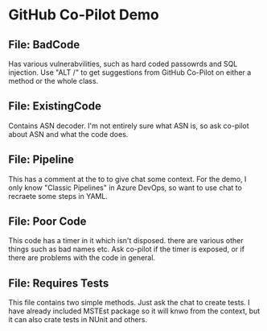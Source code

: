 # GitHub Co-Pilot Demo

## File: BadCode
Has various vulnerabvilities, such as hard coded passowrds and SQL injection.
Use "ALT /" to get suggestions from GitHub Co-Pilot on either a method or the whole class.

## File: ExistingCode
Contains ASN decoder. I'm not entirely sure what ASN is, so ask co-pilot about ASN and what the code does.

## File: Pipeline
This has a comment at the to to give chat some context. For the demo, I only know "Classic Pipelines" in Azure DevOps, so want to use chat to recraete some steps in YAML.

## File: Poor Code
This code has a timer in it which isn't disposed. there are various other things such as bad names etc.
Ask co-pilot if the timer is exposed, or if there are problems with the code in general.

## File: Requires Tests
This file contains two simple methods. Just ask the chat to create tests.
I have already included MSTEst package so it will knwo from the context, but it can also crate tests in NUnit and others.
